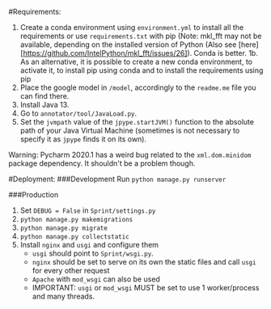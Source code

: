 #Requirements:
1. Create a conda environment using `environment.yml` to install all the requirements or use `requirements.txt` with pip (Note: mkl_fft may not be available, depending on the installed version of Python (Also see [here][https://github.com/IntelPython/mkl_fft/issues/26]). Conda is better.
1b. As an alternative, it is possible to create a new conda environment, to activate it, to install pip using conda and to install the requirements using pip
2. Place the google model in `/model`, accordingly to the `readme.me` file you can find there.
3. Install Java 13.
4. Go to `annotator/tool/JavaLoad.py`.
5. Set the `jvmpath` value of the `jpype.startJVM()` function to the absolute path of your Java Virtual Machine (sometimes is not necessary to specify it as `jpype` finds it on its own).

Warning: Pycharm 2020.1 has a weird bug related to the `xml.dom.minidom` package dependency. It shouldn't be a problem though.

#Deployment:
###Development
Run `python manage.py runserver`

###Production
1. Set `DEBUG = False` in `Sprint/settings.py`
2. `python manage.py makemigrations`
3. `python manage.py migrate`
4. `python manage.py collectstatic`
5. Install `nginx` and `usgi` and configure them
    * `usgi` should point to `Sprint/wsgi.py`.
    * `nginx` should be set to serve on its own the static files and call `usgi` for every other request
    *  `Apache` with `mod_wsgi` can also be used
    *  IMPORTANT: `usgi` or `mod_wsgi` MUST be set to use 1 worker/process and many threads.

